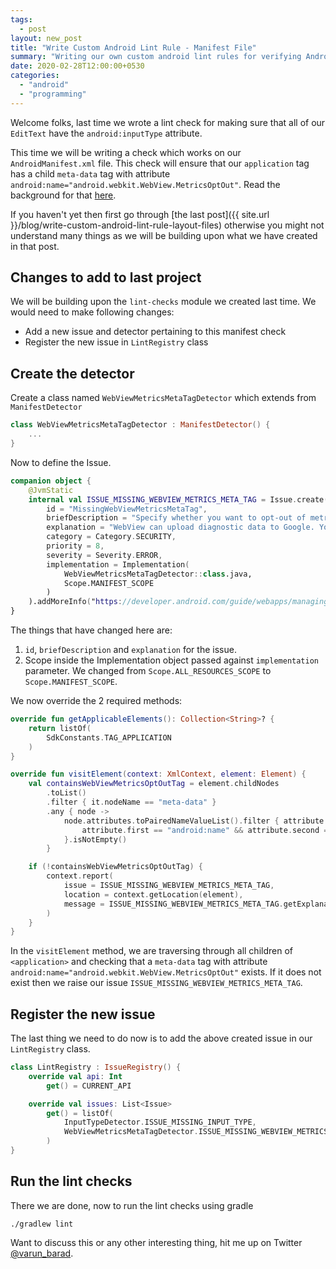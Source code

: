 ```yaml
---
tags:
  - post
layout: new_post
title: "Write Custom Android Lint Rule - Manifest File"
summary: "Writing our own custom android lint rules for verifying AndroidManifest file."
date: 2020-02-28T12:00:00+0530
categories:
  - "android"
  - "programming"
---
```


Welcome folks, last time we wrote a lint check for making sure that all of our `EditText` have the `android:inputType` attribute.

This time we will be writing a check which works on our `AndroidManifest.xml` file. This check will ensure that our `application` tag has a child `meta-data` tag with attribute `android:name="android.webkit.WebView.MetricsOptOut"`. Read the background for that [here](https://developer.android.com/guide/webapps/managing-webview#metrics).

If you haven't yet then first go through [the last post]({{ site.url }}/blog/write-custom-android-lint-rule-layout-files) otherwise you might not understand many things as we will be building upon what we have created in that post.

## Changes to add to last project

We will be building upon the `lint-checks` module we created last time. We would need to make following changes:

- Add a new issue and detector pertaining to this manifest check
- Register the new issue in `LintRegistry` class

## Create the detector

Create a class named `WebViewMetricsMetaTagDetector` which extends from `ManifestDetector`

```kotlin
class WebViewMetricsMetaTagDetector : ManifestDetector() {
    ...
}
```

Now to define the Issue.

```kotlin
companion object {
    @JvmStatic
    internal val ISSUE_MISSING_WEBVIEW_METRICS_META_TAG = Issue.create(
        id = "MissingWebViewMetricsMetaTag",
        briefDescription = "Specify whether you want to opt-out of metrics tracking via WebView.",
        explanation = "WebView can upload diagnostic data to Google. You can opt-out by specifying a `meta-data` tag under your `application` tag in manifest.",
        category = Category.SECURITY,
        priority = 8,
        severity = Severity.ERROR,
        implementation = Implementation(
            WebViewMetricsMetaTagDetector::class.java,
            Scope.MANIFEST_SCOPE
        )
    ).addMoreInfo("https://developer.android.com/guide/webapps/managing-webview#metrics")
}
```

The things that have changed here are:

1. `id`, `briefDescription` and `explanation` for the issue.
2. Scope inside the Implementation object passed against `implementation` parameter. We changed from `Scope.ALL_RESOURCES_SCOPE` to `Scope.MANIFEST_SCOPE`.

We now override the 2 required methods:

```kotlin
override fun getApplicableElements(): Collection<String>? {
    return listOf(
        SdkConstants.TAG_APPLICATION
    )
}

override fun visitElement(context: XmlContext, element: Element) {
    val containsWebViewMetricsOptOutTag = element.childNodes
        .toList()
        .filter { it.nodeName == "meta-data" }
        .any { node ->
            node.attributes.toPairedNameValueList().filter { attribute ->
                attribute.first == "android:name" && attribute.second == "android.webkit.WebView.MetricsOptOut"
            }.isNotEmpty()
        }

    if (!containsWebViewMetricsOptOutTag) {
        context.report(
            issue = ISSUE_MISSING_WEBVIEW_METRICS_META_TAG,
            location = context.getLocation(element),
            message = ISSUE_MISSING_WEBVIEW_METRICS_META_TAG.getExplanation(TextFormat.TEXT)
        )
    }
}
```

In the `visitElement` method, we are traversing through all children of `<application>` and checking that a `meta-data` tag with attribute `android:name="android.webkit.WebView.MetricsOptOut"` exists. If it does not exist then we raise our issue `ISSUE_MISSING_WEBVIEW_METRICS_META_TAG`.

## Register the new issue

The last thing we need to do now is to add the above created issue in our `LintRegistry` class.

```kotlin
class LintRegistry : IssueRegistry() {
    override val api: Int
        get() = CURRENT_API

    override val issues: List<Issue>
        get() = listOf(
            InputTypeDetector.ISSUE_MISSING_INPUT_TYPE,
            WebViewMetricsMetaTagDetector.ISSUE_MISSING_WEBVIEW_METRICS_META_TAG // We added this line
        )
}
```

## Run the lint checks

There we are done, now to run the lint checks using gradle

```shell
./gradlew lint
```

Want to discuss this or any other interesting thing, hit me up on Twitter [@varun_barad](https://twitter.com/varun_barad).
